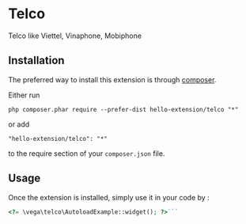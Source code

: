 Telco
=====
Telco like Viettel, Vinaphone, Mobiphone

Installation
------------

The preferred way to install this extension is through [composer](http://getcomposer.org/download/).

Either run

```
php composer.phar require --prefer-dist hello-extension/telco "*"
```

or add

```
"hello-extension/telco": "*"
```

to the require section of your `composer.json` file.


Usage
-----

Once the extension is installed, simply use it in your code by  :

```php
<?= \vega\telco\AutoloadExample::widget(); ?>```